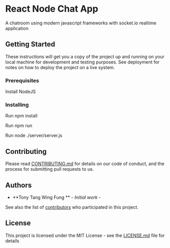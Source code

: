 # React Node Chat App

A chatroom using modern javascript frameworks with socket.io realtime application

## Getting Started

These instructions will get you a copy of the project up and running on your local machine for development and testing purposes. See deployment for notes on how to deploy the project on a live system.

### Prerequisites

Install NodeJS


### Installing

Run npm install

Run npm run

Run node ./server/server.js


## Contributing

Please read [CONTRIBUTING.md](https://gist.github.com/PurpleBooth/b24679402957c63ec426) for details on our code of conduct, and the process for submitting pull requests to us.


## Authors

* **Tony Tang Wing Fung ** - *Initial work* - [](https://github.com/tonytang0114/)

See also the list of [contributors](https://github.com/your/project/contributors) who participated in this project.

## License

This project is licensed under the MIT License - see the [LICENSE.md](LICENSE.md) file for details

